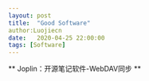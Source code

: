 ```yaml
---
layout: post
title:  "Good Software"
author:Luojiecn
date:   2020-04-25 22:00:00
tags: [Software]
---
```


** Joplin：开源笔记软件-WebDAV同步 **


